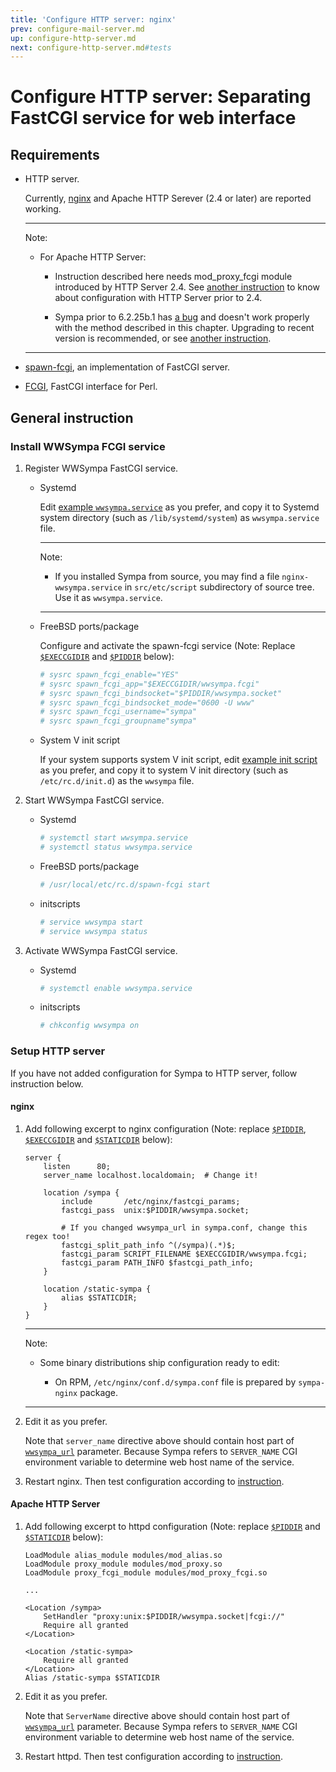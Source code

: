 ```yaml
---
title: 'Configure HTTP server: nginx'
prev: configure-mail-server.md
up: configure-http-server.md
next: configure-http-server.md#tests
---
```


Configure HTTP server: Separating FastCGI service for web interface
===================================================================

Requirements
------------

  * HTTP server.

    Currently, [nginx](https://nginx.org/en/download.html)
    and Apache HTTP Serever (2.4 or later) are reported working.

    ----
    Note:

      * For Apache HTTP Server:

          * Instruction described here needs mod_proxy_fcgi module introduced
            by HTTP Server 2.4.
            See [another instruction](configure-http-server-apache.md) to know
            about configuration with HTTP Server prior to 2.4.

          * Sympa prior to 6.2.25b.1 has
            [a bug](https://github.com/sympa-community/sympa/pull/164) and
            doesn't work properly with the method described in this chapter.
            Upgrading to recent version is recommended, or see
            [another instruction](configure-http-server-apache.md).

    ----

  * [spawn-fcgi](https://redmine.lighttpd.net/projects/spawn-fcgi/wiki),
    an implementation of FastCGI server.

  * [FCGI](https://metacpan.org/release/FCGI), FastCGI interface for Perl.

General instruction
-------------------

### Install WWSympa FCGI service

  1. Register WWSympa FastCGI service.

       * Systemd

         Edit [example ``wwsympa.service``](../examples/systemd/wwsympa.service)
         as you prefer, and copy it to Systemd system directory
         (such as ``/lib/systemd/system``) as ``wwsympa.service`` file.

         ----
         Note:

           * If you installed Sympa from source, you may find a file
             ``nginx-wwsympa.service`` in ``src/etc/script`` subdirectory of
             source tree.  Use it as ``wwsympa.service``.

         ----

       * FreeBSD ports/package

         Configure and activate the spawn-fcgi service (Note:
         Replace [``$EXECCGIDIR``](../layout.md#execcgidir) and
         [``$PIDDIR``](../layout.md#piddir) below):
         ``` bash
         # sysrc spawn_fcgi_enable="YES"
         # sysrc spawn_fcgi_app="$EXECCGIDIR/wwsympa.fcgi"
         # sysrc spawn_fcgi_bindsocket="$PIDDIR/wwsympa.socket"
         # sysrc spawn_fcgi_bindsocket_mode="0600 -U www"
         # sysrc spawn_fcgi_username="sympa"
         # sysrc spawn_fcgi_groupname"sympa"
         ```

       * System V init script

         If your system supports system V init script, edit
         [example init script](../examples/initscripts/wwsympa) as you prefer,
         and copy it to system V init directory (such as ``/etc/rc.d/init.d``)
         as the ``wwsympa`` file.

  2. Start WWSympa FastCGI service.

       * Systemd
         ```bash
         # systemctl start wwsympa.service
         # systemctl status wwsympa.service
         ```

       * FreeBSD ports/package
         ```bash
         # /usr/local/etc/rc.d/spawn-fcgi start
         ```

       * initscripts
         ```bash
         # service wwsympa start
         # service wwsympa status
         ```

  3. Activate WWSympa FastCGI service.

       * Systemd
         ```bash
         # systemctl enable wwsympa.service
         ```

       * initscripts
         ```bash
         # chkconfig wwsympa on
         ```

### Setup HTTP server

If you have not added configuration for Sympa to HTTP server, follow
instruction below.

#### nginx

  1. Add following excerpt to nginx configuration (Note:
     replace [``$PIDDIR``](../layout.md#piddir),
     [``$EXECCGIDIR``](../layout.md#execcgidir) and
     [``$STATICDIR``](../layout.md#staticdir) below):
     ``` code
     server {
         listen      80;
         server_name localhost.localdomain;  # Change it!

         location /sympa {
             include       /etc/nginx/fastcgi_params;
             fastcgi_pass  unix:$PIDDIR/wwsympa.socket;

             # If you changed wwsympa_url in sympa.conf, change this regex too!
             fastcgi_split_path_info ^(/sympa)(.*)$;
             fastcgi_param SCRIPT_FILENAME $EXECCGIDIR/wwsympa.fcgi;
             fastcgi_param PATH_INFO $fastcgi_path_info;
         }

         location /static-sympa {
             alias $STATICDIR;
         }
     }
     ```

     ----
     Note:

       * Some binary distributions ship configuration ready to edit:

           - On RPM, ``/etc/nginx/conf.d/sympa.conf`` file is prepared by
             ``sympa-nginx`` package.

     ----

  2. Edit it as you prefer.

     Note that ``server_name`` directive above should contain host part of
     [``wwsympa_url``](../man/sympa.conf.5.md#wwsympa_url) parameter.  Because
     Sympa refers to ``SERVER_NAME`` CGI environment variable to determine
     web host name of the service.

  3. Restart nginx.
     Then test configuration according to
     [instruction](configure-http-server.md#tests).

#### Apache HTTP Server

  1. Add following excerpt to httpd configuration (Note:
     replace [``$PIDDIR``](../layout.md#piddir) and
     [``$STATICDIR``](../layout.md#staticdir) below):
     ``` code
     LoadModule alias_module modules/mod_alias.so
     LoadModule proxy_module modules/mod_proxy.so
     LoadModule proxy_fcgi_module modules/mod_proxy_fcgi.so

     ...

     <Location /sympa>
         SetHandler "proxy:unix:$PIDDIR/wwsympa.socket|fcgi://"
         Require all granted
     </Location>

     <Location /static-sympa>
         Require all granted
     </Location>
     Alias /static-sympa $STATICDIR
     ```

  2. Edit it as you prefer.

     Note that ``ServerName`` directive above should contain host part of
     [``wwsympa_url``](../man/sympa.conf.5.md#wwsympa_url) parameter.  Because
     Sympa refers to ``SERVER_NAME`` CGI environment variable to determine
     web host name of the service.

  3. Restart httpd.
     Then test configuration according to
     [instruction](configure-http-server.md#tests).
